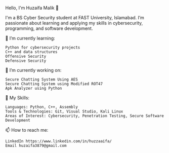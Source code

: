 Hello, I'm Huzaifa Malik 👋

I'm a BS Cyber Security student at FAST University, Islamabad. I’m passionate about learning and applying my skills in cybersecurity, programming, and software development.

🌱 I’m currently learning:

    Python for cybersecurity projects
    C++ and data structures
    Offensive Security
    Defensive Security

🔭 I’m currently working on:

    Secure Chatting System Using AES
    Secure Chatting System using Modified ROT47
    Apk Analyzer using Python

💼 My Skills:

    Languages: Python, C++, Assembly
    Tools & Technologies: Git, Visual Studio, Kali Linux
    Areas of Interest: Cybersecurity, Penetration Testing, Secure Software Development

📫 How to reach me:

    LinkedIn https://www.linkedin.com/in/huzzaaifa/
    Email huzaifa3879@gmail.com


